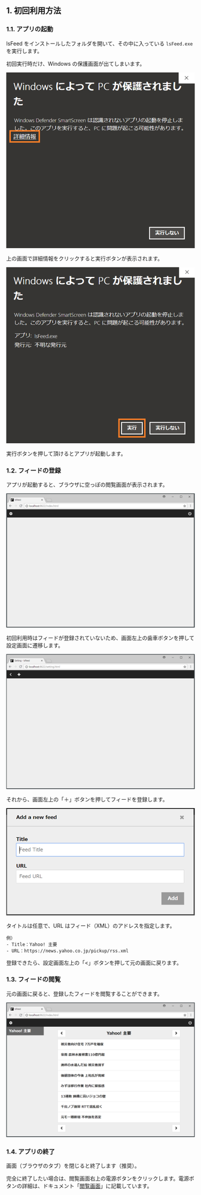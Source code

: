 ## 1. 初回利用方法
### 1.1. アプリの起動
lsFeed をインストールしたフォルダを開いて、その中に入っている `lsFeed.exe` を実行します。

初回実行時だけ、Windows の保護画面が出てしまいます。

![保護画面１](./first-time/hogo1.png)

上の画面で詳細情報をクリックすると実行ボタンが表示されます。

![保護画面２](./first-time/hogo2.png)

実行ボタンを押して頂けるとアプリが起動します。


### 1.2. フィードの登録
アプリが起動すると、ブラウザに空っぽの閲覧画面が表示されます。

![空の閲覧画面](./first-time/empty-index.png)

初回利用時はフィードが登録されていないため、画面左上の歯車ボタンを押して設定画面に遷移します。

![空の設定画面](./first-time/empty-setting.png)

それから、画面左上の「＋」ボタンを押してフィードを登録します。

![登録用のモーダル](./first-time/modal.png)

タイトルは任意で、URL はフィード（XML）のアドレスを指定します。

```
例）
- Title：Yahoo! 主要
- URL：https://news.yahoo.co.jp/pickup/rss.xml
```

登録できたら、設定画面左上の「<」ボタンを押して元の画面に戻ります。


### 1.3. フィードの閲覧
元の画面に戻ると、登録したフィードを閲覧することができます。

![閲覧画面](./first-time/index.png)


### 1.4. アプリの終了
画面（ブラウザのタブ）を閉じると終了します（推奨）。

完全に終了したい場合は、閲覧画面右上の電源ボタンをクリックします。電源ボタンの詳細は、ドキュメント「[閲覧画面](./reading-feeds.md)」に記載しています。
